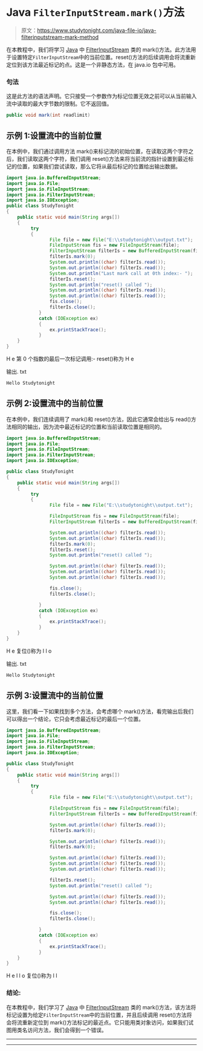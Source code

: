 # Java `FilterInputStream.mark()`方法

> 原文：<https://www.studytonight.com/java-file-io/java-filterinputstream-mark-method>

在本教程中，我们将学习 [Java](https://www.studytonight.com/java/) 中 [FilterInputStream](https://www.studytonight.com/java-file-io/java-filterinputstream-class) 类的 mark()方法。此方法用于设置特定`FilterInputStream`中的当前位置。reset()方法的后续调用会将流重新定位到该方法最近标记的点。这是一个非静态方法，在 java.io 包中可用。

### 句法

这是此方法的语法声明。它只接受一个参数作为标记位置无效之前可以从当前输入流中读取的最大字节数的限制。它不返回值。

```java
public void mark(int readlimit)  
```

## 示例 1:设置流中的当前位置

在本例中，我们通过调用方法 mark()来标记流的初始位置，在读取这两个字符之后，我们读取这两个字符，我们调用 reset()方法来将当前流的指针设置到最近标记的位置，如果我们尝试读取，那么它将从最后标记的位置给出输出数据。

```java
import java.io.BufferedInputStream;
import java.io.File;
import java.io.FileInputStream;
import java.io.FilterInputStream;
import java.io.IOException;
public class StudyTonight
{
	public static void main(String args[])
	{
		 try
		 {			 
	            File file = new File("E:\\studytonight\\output.txt");
	            FileInputStream fis = new FileInputStream(file);
	            FilterInputStream filterIs = new BufferedInputStream(fis);	 
	            filterIs.mark(0);
	            System.out.println((char) filterIs.read());
	            System.out.println((char) filterIs.read());
	            System.out.println("Last mark call at 0th index:- ");
	            filterIs.reset();
	            System.out.println("reset() called ");
	            System.out.println((char) filterIs.read());
	            System.out.println((char) filterIs.read());
	            fis.close();
	            filterIs.close();
	        } 
		 	catch (IOException ex) 
		 	{
	            ex.printStackTrace();
	        }
	}
}
```

H
e
第 0 个指数的最后一次标记调用:-
reset()称为
H
e

输出. txt

```java
Hello Studytonight
```

## 示例 2:设置流中的当前位置

在本例中，我们连续调用了 mark()和 reset()方法，因此它通常会给出与 read()方法相同的输出，因为流中最近标记的位置和当前读取位置是相同的。

```java
import java.io.BufferedInputStream;
import java.io.File;
import java.io.FileInputStream;
import java.io.FilterInputStream;
import java.io.IOException;

public class StudyTonight
{
	public static void main(String args[])
	{
		 try
		 {			 
	            File file = new File("E:\\studytonight\\output.txt");

	            FileInputStream fis = new FileInputStream(file);
	            FilterInputStream filterIs = new BufferedInputStream(fis);	 	           

	            System.out.println((char) filterIs.read());
	            System.out.println((char) filterIs.read());
	            filterIs.mark(0);
	            filterIs.reset();
	            System.out.println("reset() called ");

	            System.out.println((char) filterIs.read());
	            System.out.println((char) filterIs.read());
	            System.out.println((char) filterIs.read());

	            fis.close();
	            filterIs.close();

	        } 
		 	catch (IOException ex) 
		 	{
	            ex.printStackTrace();
	        }
	}
}
```

H
e
复位()称为
l
l
o

输出. txt

```java
Hello Studytonight
```

## 示例 3:设置流中的当前位置

这里，我们看一下如果找到多个方法，会考虑哪个 mark()方法，看完输出后我们可以得出一个结论，它只会考虑最近标记的最后一个位置。

```java
import java.io.BufferedInputStream;
import java.io.File;
import java.io.FileInputStream;
import java.io.FilterInputStream;
import java.io.IOException;

public class StudyTonight
{
	public static void main(String args[])
	{
		 try
		 {			 
	            File file = new File("E:\\studytonight\\output.txt");

	            FileInputStream fis = new FileInputStream(file);
	            FilterInputStream filterIs = new BufferedInputStream(fis);	 	           

	            System.out.println((char) filterIs.read());
	            filterIs.mark(0);

	            System.out.println((char) filterIs.read());
	            filterIs.mark(0);

	            System.out.println((char) filterIs.read());
	            System.out.println((char) filterIs.read());
	            System.out.println((char) filterIs.read());

	            filterIs.reset();
	            System.out.println("reset() called ");

	            System.out.println((char) filterIs.read());
	            System.out.println((char) filterIs.read());

	            fis.close();
	            filterIs.close();

	        } 
		 	catch (IOException ex) 
		 	{
	            ex.printStackTrace();
	        }
	}
}
```

H
e
l
l
o
复位()称为
l
l

### 结论:

在本教程中，我们学习了 [Java](https://www.studytonight.com/java/) 中 [FilterInputStream](https://www.studytonight.com/java-file-io/java-filterinputstream-class) 类的 mark()方法，该方法将标记设置为给定`FilterInputStream`中的当前位置，并且后续调用 reset()方法将会将流重新定位到 mark()方法标记的最近点。它只能用类对象访问，如果我们试图用类名访问方法，我们会得到一个错误。

* * *

* * *